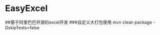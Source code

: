 EasyExcel
======================
 ##基于阿里巴巴开源的excel开发
 ###自定义大打包使用
 mvn clean package -DskipTests=false